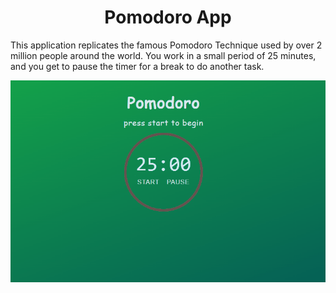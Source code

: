 <h1 align="center">Pomodoro App</h1>
<p>This application replicates the famous Pomodoro Technique used by over 2 million people around the world. You work in a small period of 25 minutes, and you get to pause the timer for a break to do another task.</p>

![](https://github.com/PrestBlake25/Pomodoro_App/blob/main/PomodoroApp.gif)


